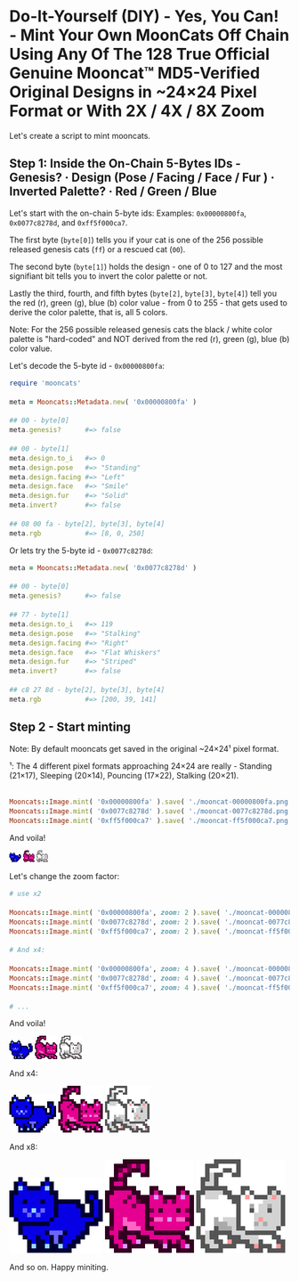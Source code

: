 # Do-It-Yourself (DIY) - Yes, You Can! - Mint Your Own MoonCats Off Chain Using Any Of The 128 True Official Genuine Mooncat™ MD5-Verified Original Designs in ~24×24 Pixel Format or With 2X / 4X / 8X Zoom



Let's create a script to mint mooncats.



## Step 1:  Inside the On-Chain 5-Bytes IDs  - Genesis? · Design (Pose / Facing / Face / Fur ) · Inverted Palette? · Red / Green / Blue


Let's start with the on-chain 5-byte ids:
Examples: `0x00000800fa`,
`0x0077c8278d`, and `0xff5f000ca7`.

The first byte (`byte[0]`)
tells you if your cat is one of the 256
possible released genesis cats (`ff`)
or a rescued cat (`00`).

The second byte (`byte[1]`)
holds the design - one of 0
to 127 and the most signifiant bit tells you to invert the color palette or not.

Lastly the third, fourth, and fifth bytes
(`byte[2]`, `byte[3]`, `byte[4]`)
tell you the red (r), green (g), blue (b) color value - from 0 to 255 - that gets used to derive the color palette, that is, all 5 colors.

Note: For the 256 possible released genesis cats the black / white color palette is "hard-coded"
and NOT derived from the red (r), green (g), blue (b) color value.


Let's decode the 5-byte id - `0x00000800fa`:

``` ruby
require 'mooncats'

meta = Mooncats::Metadata.new( '0x00000800fa' )

## 00 - byte[0]
meta.genesis?      #=> false

## 00 - byte[1]
meta.design.to_i   #=> 0
meta.design.pose   #=> "Standing"
meta.design.facing #=> "Left"
meta.design.face   #=> "Smile"
meta.design.fur    #=> "Solid"
meta.invert?       #=> false

## 08 00 fa - byte[2], byte[3], byte[4]
meta.rgb           #=> [8, 0, 250]
```

Or lets try the 5-byte id - `0x0077c8278d`:

``` ruby
meta = Mooncats::Metadata.new( '0x0077c8278d' )

## 00 - byte[0]
meta.genesis?      #=> false

## 77 - byte[1]
meta.design.to_i   #=> 119
meta.design.pose   #=> "Stalking"
meta.design.facing #=> "Right"
meta.design.face   #=> "Flat Whiskers"
meta.design.fur    #=> "Striped"
meta.invert?       #=> false

## c8 27 8d - byte[2], byte[3], byte[4]
meta.rgb           #=> [200, 39, 141]
```


## Step 2 - Start minting

Note: By default mooncats get saved in the original ~24×24¹ pixel format.

¹: The 4 different pixel formats approaching 24×24 are really -
Standing (21×17), Sleeping (20×14), Pouncing (17×22), Stalking (20×21).


``` ruby

Mooncats::Image.mint( '0x00000800fa' ).save( './mooncat-00000800fa.png' )
Mooncats::Image.mint( '0x0077c8278d' ).save( './mooncat-0077c8278d.png' )
Mooncats::Image.mint( '0xff5f000ca7' ).save( './mooncat-ff5f000ca7.png' )

```

And voila!

![](i/mooncat-00000800fa.png)
![](i/mooncat-0077c8278d.png)
![](i/mooncat-ff5f000ca7.png)


Let's change the zoom factor:

``` ruby
# use x2

Mooncats::Image.mint( '0x00000800fa', zoom: 2 ).save( './mooncat-00000800fa_x2.png' )
Mooncats::Image.mint( '0x0077c8278d', zoom: 2 ).save( './mooncat-0077c8278d_x2.png' )
Mooncats::Image.mint( '0xff5f000ca7', zoom: 2 ).save( './mooncat-ff5f000ca7_x2.png' )

# And x4:

Mooncats::Image.mint( '0x00000800fa', zoom: 4 ).save( './mooncat-00000800fa_x4.png' )
Mooncats::Image.mint( '0x0077c8278d', zoom: 4 ).save( './mooncat-0077c8278d_x4.png' )
Mooncats::Image.mint( '0xff5f000ca7', zoom: 4 ).save( './mooncat-ff5f000ca7_x4.png' )

# ...
```

And voila!

![](i/mooncat-00000800fa_x2.png)
![](i/mooncat-0077c8278d_x2.png)
![](i/mooncat-ff5f000ca7_x2.png)


And x4:

![](i/mooncat-00000800fa_x4.png)
![](i/mooncat-0077c8278d_x4.png)
![](i/mooncat-ff5f000ca7_x4.png)


And x8:

![](i/mooncat-00000800fa_x8.png)
![](i/mooncat-0077c8278d_x8.png)
![](i/mooncat-ff5f000ca7_x8.png)

And so on. Happy miniting.



